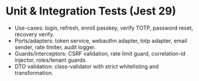 # Unit & Integration Tests (Jest 29)

- Use-cases: login, refresh, enroll passkey, verify TOTP, password reset, recovery verify.
- Ports/adapters: token service, webauthn adapter, totp adapter, email sender, rate limiter, audit logger.
- Guards/interceptors: CSRF validation, rate limit guard, correlation-id injector, roles/tenant guards.
- DTO validation: class-validator with strict whitelisting and transformation.
